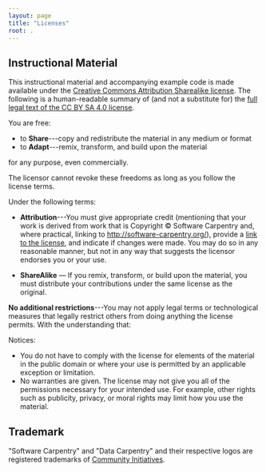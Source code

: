 ```yaml
---
layout: page
title: "Licenses"
root: .
---
```


## Instructional Material

This instructional material and accompanying example code is
made available under the [Creative Commons Attribution Sharealike
license][cc-by-sa-human]. The following is a human-readable summary of
(and not a substitute for) the [full legal text of the CC BY SA 4.0
license][cc-by-sa-legal].

You are free:

* to **Share**---copy and redistribute the material in any medium or format
* to **Adapt**---remix, transform, and build upon the material

for any purpose, even commercially.

The licensor cannot revoke these freedoms as long as you follow the
license terms.

Under the following terms:

* **Attribution**---You must give appropriate credit (mentioning that
  your work is derived from work that is Copyright © Software
  Carpentry and, where practical, linking to
  http://software-carpentry.org/), provide a [link to the
  license][cc-by-sa-human], and indicate if changes were made. You may do
  so in any reasonable manner, but not in any way that suggests the
  licensor endorses you or your use.
  
* **ShareAlike** — If you remix, transform, or build upon the material, 
  you must distribute your contributions under the same license as the
  original.

**No additional restrictions**---You may not apply legal terms or
technological measures that legally restrict others from doing
anything the license permits.  With the understanding that:

Notices:

* You do not have to comply with the license for elements of the
  material in the public domain or where your use is permitted by an
  applicable exception or limitation.
* No warranties are given. The license may not give you all of the
  permissions necessary for your intended use. For example, other
  rights such as publicity, privacy, or moral rights may limit how you
  use the material.

## Trademark

"Software Carpentry" and "Data Carpentry" and their respective logos
are registered trademarks of [Community Initiatives][CI].

[cc-by-sa-human]: https://creativecommons.org/licenses/by-sa/4.0/
[cc-by-sa-legal]: https://creativecommons.org/licenses/by-sa/4.0/legalcode
[mit-license]: https://opensource.org/licenses/mit-license.html
[ci]: http://communityin.org/
[osi]: https://opensource.org
